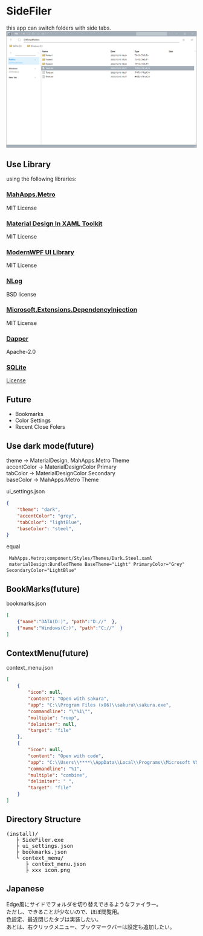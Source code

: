 # SideFiler
 
this app can switch folders with side tabs.   
![sample Image](docs/image-sample.png) 

## Use Library
using the following libraries:

### [MahApps.Metro](https://github.com/MahApps/MahApps.Metro)
MIT License
### [Material Design In XAML Toolkit](https://github.com/MaterialDesignInXAML/MaterialDesignInXamlToolkit)
MIT License
### [ModernWPF UI Library](https://github.com/Kinnara/ModernWpf)
MIT License
### [NLog](https://nlog-project.org/)
BSD license
### [Microsoft.Extensions.DependencyInjection](https://dotnet.microsoft.com/)
MIT License


### [Dapper](https://github.com/DapperLib/Dapper)
Apache-2.0

### [SQLite](https://system.data.sqlite.org/)
[License](https://www.sqlite.org/copyright.html)

## Future
- Bookmarks
- Color Settings
- Recent Close Folers

## Use dark mode(future)

theme -> MaterialDesign, MahApps.Metro Theme    
accentColor -> MaterialDesignColor Primary   
tabColor -> MaterialDesignColor Secondary   
baseColor -> MahApps.Metro Theme

ui_settings.json

```json
{
    "theme": "dark",
    "accentColor": "grey",
    "tabColor": "lightBlue",
    "baseColor": "steel",
}
```

equal
```
 MahApps.Metro;component/Styles/Themes/Dark.Steel.xaml
 materialDesign:BundledTheme BaseTheme="Light" PrimaryColor="Grey" SecondaryColor="LightBlue"
```

## BookMarks(future)

bookmarks.json

```json
[
    {"name":"DATA(D:)", "path":"D://"  },
    {"name":"Windows(C:)", "path":"C://"  }
]
```
## ContextMenu(future)

context_menu.json

```json
[
    {
        "icon": null,
        "content": "Open with sakura",
        "app": "C:\\Program Files (x86)\\sakura\\sakura.exe",
        "commandline": "\"%1\"",
        "multiple": "roop",
        "delimiter": null,
        "target": "file"
    },
    {
        "icon": null,
        "content": "Open with code",
        "app": "C:\\Users\\****\\AppData\\Local\\Programs\\Microsoft VS Code\\Code.exe",
        "commandline": "%1",
        "multiple": "combine",
        "delimiter": " ",
        "target": "file"
    }
]
```
## Directory Structure 
<pre>
(install)/
   ├ SideFiler.exe
   ├ ui_settings.json
   ├ bookmarks.json
   └ context_menu/
      ├ context_menu.json
      ├ xxx_icon.png
</pre>

## Japanese
Edge風にサイドでフォルダを切り替えできるようなファイラー。   
ただし、できることが少ないので、ほぼ閲覧用。   
色設定、最近閉じたタブは実装したい。   
あとは、右クリックメニュー、ブックマークバーは設定も追加したい。

